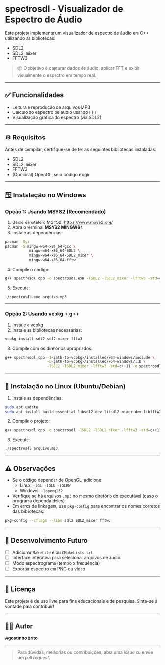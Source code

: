 # spectrosdl - Visualizador de Espectro de Áudio

Este projeto implementa um visualizador de espectro de áudio em C++ utilizando as bibliotecas:

- SDL2
- SDL2_mixer
- FFTW3

> 📦 O objetivo é capturar dados de áudio, aplicar FFT e exibir visualmente o espectro em tempo real.

---

## ✅ Funcionalidades

- Leitura e reprodução de arquivos MP3
- Cálculo do espectro de áudio usando FFT
- Visualização gráfica do espectro (via SDL2)

---

## ⚙️ Requisitos

Antes de compilar, certifique-se de ter as seguintes bibliotecas instaladas:

- SDL2
- SDL2_mixer
- FFTW3
- (Opcional) OpenGL, se o código exigir

---

## 🪟 Instalação no Windows

### Opção 1: Usando MSYS2 (Recomendado)

1. Baixe e instale o MSYS2: https://www.msys2.org/
2. Abra o terminal **MSYS2 MINGW64**
3. Instale as dependências:

```bash
pacman -Syu
pacman -S mingw-w64-x86_64-gcc \
           mingw-w64-x86_64-SDL2 \
           mingw-w64-x86_64-SDL2_mixer \
           mingw-w64-x86_64-fftw
```

4. Compile o código:

```bash
g++ spectrosdl.cpp -o spectrosdl.exe -lSDL2 -lSDL2_mixer -lfftw3 -std=c++11
```

5. Execute:

```bash
./spectrosdl.exe arquivo.mp3
```

---

### Opção 2: Usando vcpkg + g++

1. Instale o [vcpkg](https://github.com/microsoft/vcpkg)
2. Instale as bibliotecas necessárias:

```bash
vcpkg install sdl2 sdl2-mixer fftw3
```

3. Compile com os diretórios apropriados:

```bash
g++ spectrosdl.cpp -I<path-to-vcpkg>/installed/x64-windows/include \
                   -L<path-to-vcpkg>/installed/x64-windows/lib \
                   -lSDL2 -lSDL2_mixer -lfftw3 -std=c++11 -o spectrosdl.exe
```

---

## 🐧 Instalação no Linux (Ubuntu/Debian)

1. Instale as dependências:

```bash
sudo apt update
sudo apt install build-essential libsdl2-dev libsdl2-mixer-dev libfftw3-dev
```

2. Compile o projeto:

```bash
g++ spectrosdl.cpp -o spectrosdl -lSDL2 -lSDL2_mixer -lfftw3 -std=c++11
```

3. Execute:

```bash
./spectrosdl arquivo.mp3
```

---

## ⚠️ Observações

- Se o código depender de OpenGL, adicione:
  - Linux: `-lGL -lGLU -lGLEW`
  - Windows: `-lopengl32`
- Verifique se há arquivos `.mp3` no mesmo diretório do executável (caso o programa dependa deles)
- Em erros de linkagem, use `pkg-config` para encontrar os nomes corretos das bibliotecas:

```bash
pkg-config --cflags --libs sdl2 SDL2_mixer fftw3
```

---

## 🚧 Desenvolvimento Futuro

- [ ] Adicionar `Makefile` e/ou `CMakeLists.txt`
- [ ] Interface interativa para selecionar arquivos de áudio
- [ ] Modo espectrograma (tempo x frequência)
- [ ] Exportar espectro em PNG ou vídeo

---

## 📄 Licença

Este projeto é de uso livre para fins educacionais e de pesquisa. Sinta-se à vontade para contribuir!

---

## 🙋‍♂️ Autor

**Agostinho Brito**

---

> Para dúvidas, melhorias ou contribuições, abra uma *issue* ou envie um *pull request*.
